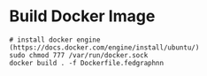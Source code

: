 

# Build Docker Image
```
# install docker engine (https://docs.docker.com/engine/install/ubuntu/)
sudo chmod 777 /var/run/docker.sock
docker build . -f Dockerfile.fedgraphnn
```